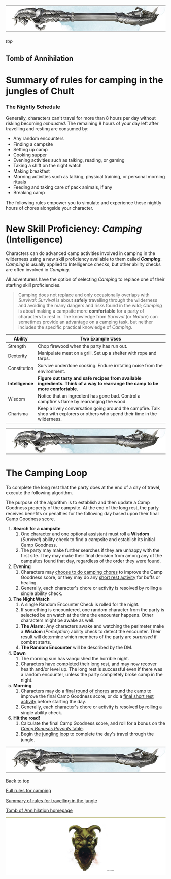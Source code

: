 
![immovable rod](/images/immovable-rod.jpg)

###### top


## Tomb of Annihilation
# Summary of rules for camping in the jungles of Chult

### The Nightly Schedule
Generally, characters can't travel for more than 8 hours per day without risking becoming _exhausted_. The remaining 8 hours of your day left after travelling and resting are consumed by:
- Any random encounters
- Finding a campsite
- Setting up camp
- Cooking supper
- Evening activities such as talking, reading, or gaming
- Taking a shift on the night watch
- Making breakfast
- Morning activities such as talking, physical training, or personal morning rituals
- Feeding and taking care of pack animals, if any
- Breaking camp

The following rules empower you to simulate and experience these nightly hours of chores alongside your character.

# New Skill Proficiency: _**Camping**_ (Intelligence)
Characters can do advanced camp activities involved in camping in the wilderness using a new skill proficiency available to them called _**Camping**_. _Camping_ is usually applied to Intelligence checks, but other ability checks are often involved in _Camping_.

All adventurers have the option of selecting _Camping_ to replace one of their starting skill proficiencies.

> Camping does not replace and only occasionally overlaps with _Survival_: _Survival_ is about **safely** travelling through the wilderness and avoiding the many dangers and risks found in the wild; _Camping_ is about making a campsite more **comfortable** for a party of characters to rest in. The knowledge from _Survival_ (or _Nature_) can sometimes provide an advantage on a camping task, but neither includes the specific practical knowledge of _Camping_.

|Ability|Two Example Uses|
|-------|----------------|
|Strength|Chop firewood when the party has run out.|
|Dexterity|Manipulate meat on a grill. Set up a shelter with rope and tarps.|
|Constitution|Survive underdone cooking. Endure irritating noise from the environment.|
|**Intelligence**|**Figure out tasty and safe recipes from available ingredients. Think of a way to rearrange the camp to be more comfortable.**|
|Wisdom|Notice that an ingredient has gone bad. Control a campfire's flame by rearranging the wood.|
|Charisma|Keep a lively conversation going around the campfire. Talk shop with explorers or others who spend their time in the wilderness.|

![immovable rod](/images/immovable-rod.jpg)

# The Camping Loop

To complete the long rest that the party does at the end of a day of travel, execute the following algorithm.

The purpose of the algorithm is to establish and then update a Camp Goodness property of the campsite. At the end of the long rest, the party receives benefits or penalties for the following day based upon their final Camp Goodness score.

1. **Search for a campsite**
   1. One character and one optional assistant must roll a **Wisdom** (_Survival_) ability check to find a campsite and establish its initial Camp Goodness.
   2. The party may make further searches if they are unhappy with the first site. They may make their final decision from among any of the campsites found that day, regardless of the order they were found.
2. **Evening**
   1. Characters may [choose to do camping chores](camping_activities.md#evening-activities) to improve the Camp Goodness score, or they may do any [short rest activity](short_rest_activities.md#short-rest-activities) for buffs or healing.
   2. Generally, each character's chore or activity is resolved by rolling a single ability check.
3. **The Night Watch**
   1. A single Random Encounter Check is rolled for the night.
   2. If something is encountered, one random character from the party is selected be on watch at the time the encounter happens. Other characters might be awake as well.
   3. **The Alarm:** Any characters awake and watching the perimeter make a **Wisdom** (_Perception_) ability check to detect the encounter. Their result will determine which members of the party are _surprised_ if combat starts.
   4. **The Random Encounter** will be described by the DM.
5. **Dawn**
   1. The morning sun has vanquished the horrible night.
   1. Characters have completed their long rest, and may now recover health and/or level up. The long rest is successful even if there was a random encounter, unless the party completely broke camp in the night.
4. **Morning**
   1. Characters may do a [final round of chores](camping_activities.md#morning-activities) around the camp to improve the final Camp Goodness score, or do a [final short rest activity](short_rest_activities.md#top) before starting the day.
   2. Generally, each character's chore or activity is resolved by rolling a single ability check.
6. **Hit the road!**
   1. Calculate the final Camp Goodness score, and roll for a bonus on the [_Camp Bonuses Payouts_ table](random_camping_bonus_payouts.md#top).
   2. Begin [the jungling loop](travelling.md#top) to complete the day's travel through the jungle.

![immovable rod](/images/immovable-rod.jpg)

[Back to top](#top)

[Full rules for camping](camping_full.md#top)

[Summary of rules for travelling in the jungle](travelling.md#top)

[Tomb of Annihilation homepage](README.md#top)

![the end](/images/toa-end.jpg)
